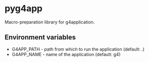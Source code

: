 pyg4app
=======
Macro-preparation library for g4application.

Environment variables
---------------------
* G4APP_PATH - path from which to run the application (default: .)
* G4APP_NAME - name of the application (default: g4)
